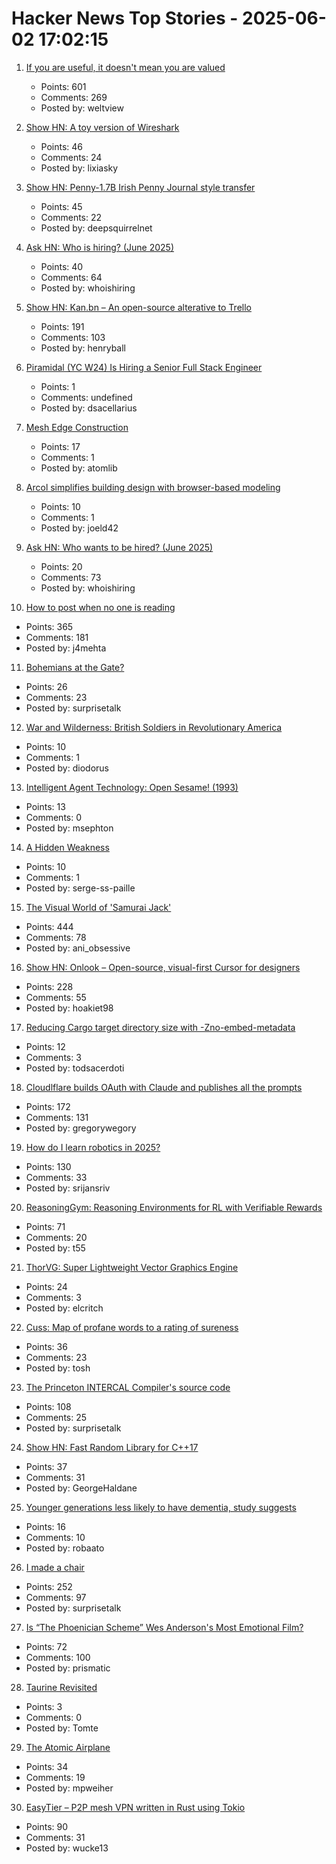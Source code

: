 # Hacker News Top Stories - 2025-06-02 17:02:15

1. [If you are useful, it doesn't mean you are valued](https://betterthanrandom.substack.com/p/if-you-are-useful-it-doesnt-mean)
   - Points: 601
   - Comments: 269
   - Posted by: weltview

2. [Show HN: A toy version of Wireshark](undefined)
   - Points: 46
   - Comments: 24
   - Posted by: lixiasky

3. [Show HN: Penny-1.7B Irish Penny Journal style transfer](https://huggingface.co/dleemiller/Penny-1.7B)
   - Points: 45
   - Comments: 22
   - Posted by: deepsquirrelnet

4. [Ask HN: Who is hiring? (June 2025)](undefined)
   - Points: 40
   - Comments: 64
   - Posted by: whoishiring

5. [Show HN: Kan.bn – An open-source alterative to Trello](https://github.com/kanbn/kan)
   - Points: 191
   - Comments: 103
   - Posted by: henryball

6. [Piramidal (YC W24) Is Hiring a Senior Full Stack Engineer](https://www.ycombinator.com/companies/piramidal/jobs/1a1PgE9-senior-full-stack-engineer)
   - Points: 1
   - Comments: undefined
   - Posted by: dsacellarius

7. [Mesh Edge Construction](https://maxliani.wordpress.com/2025/03/01/mesh-edge-construction/)
   - Points: 17
   - Comments: 1
   - Posted by: atomlib

8. [Arcol simplifies building design with browser-based modeling](https://www.arcol.io/)
   - Points: 10
   - Comments: 1
   - Posted by: joeld42

9. [Ask HN: Who wants to be hired? (June 2025)](undefined)
   - Points: 20
   - Comments: 73
   - Posted by: whoishiring

10. [How to post when no one is reading](https://www.jeetmehta.com/posts/thrive-in-obscurity)
   - Points: 365
   - Comments: 181
   - Posted by: j4mehta

11. [Bohemians at the Gate?](https://inferencemagazine.substack.com/p/bohemians-at-the-gate)
   - Points: 26
   - Comments: 23
   - Posted by: surprisetalk

12. [War and Wilderness: British Soldiers in Revolutionary America](https://www.historytoday.com/archive/feature/war-and-wilderness-british-soldiers-revolutionary-america)
   - Points: 10
   - Comments: 1
   - Posted by: diodorus

13. [Intelligent Agent Technology: Open Sesame! (1993)](https://blog.gingerbeardman.com/2025/05/31/intelligent-agent-technology-open-sesame-1993/)
   - Points: 13
   - Comments: 0
   - Posted by: msephton

14. [A Hidden Weakness](https://serge-sans-paille.github.io/pythran-stories/a-hidden-weakness.html)
   - Points: 10
   - Comments: 1
   - Posted by: serge-ss-paille

15. [The Visual World of 'Samurai Jack'](https://animationobsessive.substack.com/p/the-visual-world-of-samurai-jack)
   - Points: 444
   - Comments: 78
   - Posted by: ani_obsessive

16. [Show HN: Onlook – Open-source, visual-first Cursor for designers](https://github.com/onlook-dev/onlook)
   - Points: 228
   - Comments: 55
   - Posted by: hoakiet98

17. [Reducing Cargo target directory size with -Zno-embed-metadata](https://kobzol.github.io/rust/rustc/2025/06/02/reduce-cargo-target-dir-size-with-z-no-embed-metadata.html)
   - Points: 12
   - Comments: 3
   - Posted by: todsacerdoti

18. [Cloudlflare builds OAuth with Claude and publishes all the prompts](https://github.com/cloudflare/workers-oauth-provider/commits/main/)
   - Points: 172
   - Comments: 131
   - Posted by: gregorywegory

19. [How do I learn robotics in 2025?](undefined)
   - Points: 130
   - Comments: 33
   - Posted by: srijansriv

20. [ReasoningGym: Reasoning Environments for RL with Verifiable Rewards](https://arxiv.org/abs/2505.24760)
   - Points: 71
   - Comments: 20
   - Posted by: t55

21. [ThorVG: Super Lightweight Vector Graphics Engine](https://www.thorvg.org/about)
   - Points: 24
   - Comments: 3
   - Posted by: elcritch

22. [Cuss: Map of profane words to a rating of sureness](https://github.com/words/cuss)
   - Points: 36
   - Comments: 23
   - Posted by: tosh

23. [The Princeton INTERCAL Compiler's source code](https://esoteric.codes/blog/published-for-the-first-time-the-original-intercal72-compiler-code)
   - Points: 108
   - Comments: 25
   - Posted by: surprisetalk

24. [Show HN: Fast Random Library for C++17](https://github.com/DmitriBogdanov/UTL/blob/master/docs/module_random.md)
   - Points: 37
   - Comments: 31
   - Posted by: GeorgeHaldane

25. [Younger generations less likely to have dementia, study suggests](https://www.theguardian.com/society/2025/jun/02/younger-generations-less-likely-dementia-study)
   - Points: 16
   - Comments: 10
   - Posted by: robaato

26. [I made a chair](https://milofultz.com/2025-05-27-i-made-a-chair.html)
   - Points: 252
   - Comments: 97
   - Posted by: surprisetalk

27. [Is “The Phoenician Scheme” Wes Anderson's Most Emotional Film?](https://www.newyorker.com/magazine/2025/06/09/the-phoenician-scheme-movie-review)
   - Points: 72
   - Comments: 100
   - Posted by: prismatic

28. [Taurine Revisited](https://www.science.org/content/blog-post/taurine-revisited)
   - Points: 3
   - Comments: 0
   - Posted by: Tomte

29. [The Atomic Airplane](https://whatisnuclear.com/the-story-of-the-atomic-airplane.html)
   - Points: 34
   - Comments: 19
   - Posted by: mpweiher

30. [EasyTier – P2P mesh VPN written in Rust using Tokio](https://easytier.cn/en/)
   - Points: 90
   - Comments: 31
   - Posted by: wucke13

